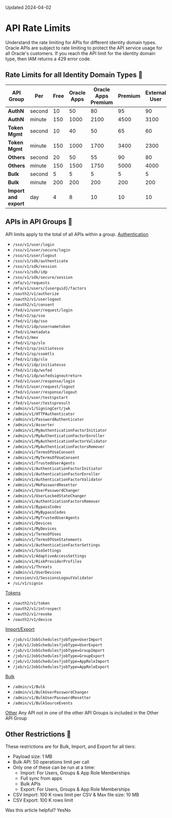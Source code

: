 Updated 2024-04-02
# API Rate Limits
Understand the rate limiting for APIs for different identity domain types.
Oracle APIs are subject to rate limiting to protect the API service usage for all Oracle's customers. If you reach the API limit for the identity domain type, then IAM returns a 429 error code.
## Rate Limits for all Identity Domain Types 🔗 
API Group | Per |  Free | Oracle Apps | Oracle Apps Premium | Premium | External User  
---|---|---|---|---|---|---  
**AuthN** | second | 10 | 50 | 80 | 95 | 90  
**AuthN** | minute | 150 | 1000 | 2100 | 4500 | 3100  
**Token Mgmt** | second | 10 | 40 | 50 | 65 | 60  
**Token Mgmt** | minute | 150 | 1000 | 1700 | 3400 | 2300  
**Others** | second | 20 | 50 | 55 | 90 | 80  
**Others** | minute | 150 | 1500 | 1750 | 5000 | 4000  
**Bulk** | second | 5 | 5 | 5 | 5 | 5  
**Bulk** | minute | 200 | 200 | 200 | 200 | 200  
**Import and export** | day | 4 | 8 | 10 | 10 | 10  
## APIs in API Groups 🔗 
API limits apply to the total of all APIs within a group.
[Authentication](https://docs.oracle.com/en-us/iaas/Content/Identity/sku/api-rate-limiting.htm)
  * `/sso/v1/user/login`
  * `/sso/v1/user/secure/login`
  * `/sso/v1/user/logout`
  * `/sso/v1/sdk/authenticate`
  * `/sso/v1/sdk/session`
  * `/sso/v1/sdk/idp`
  * `/sso/v1/sdk/secure/session`
  * `/mfa/v1/requests`
  * `/mfa/v1/users/{userguid}/factors`
  * `/oauth2/v1/authorize`
  * `/oauth2/v1/userlogout`
  * `/oauth2/v1/consent`
  * `/fed/v1/user/request/login`
  * `/fed/v1/sp/sso`
  * `/fed/v1/idp/sso`
  * `/fed/v1/idp/usernametoken`
  * `/fed/v1/metadata`
  * `/fed/v1/mex`
  * `/fed/v1/sp/slo`
  * `/fed/v1/sp/initiatesso`
  * `/fed/v1/sp/ssomtls`
  * `/fed/v1/idp/slo`
  * `/fed/v1/idp/initiatesso`
  * `/fed/v1/idp/wsfed`
  * `/fed/v1/idp/wsfedsignoutreturn`
  * `/fed/v1/user/response/login`
  * `/fed/v1/user/request/logout`
  * `/fed/v1/user/response/logout`
  * `/fed/v1/user/testspstart`
  * `/fed/v1/user/testspresult`
  * `/admin/v1/SigningCert/jwk`
  * `/admin/v1/HTTPAuthenticator`
  * `/admin/v1/PasswordAuthenticator`
  * `/admin/v1/Asserter`
  * `/admin/v1/MyAuthenticationFactorInitiator`
  * `/admin/v1/MyAuthenticationFactorEnroller`
  * `/admin/v1/MyAuthenticationFactorValidator`
  * `/admin/v1/MyAuthenticationFactorsRemover`
  * `/admin/v1/TermsOfUseConsent`
  * `/admin/v1/MyTermsOfUseConsent`
  * `/admin/v1/TrustedUserAgents`
  * `/admin/v1/AuthenticationFactorInitiator`
  * `/admin/v1/AuthenticationFactorEnroller`
  * `/admin/v1/AuthenticationFactorValidator`
  * `/admin/v1/MePasswordResetter`
  * `/admin/v1/UserPasswordChanger`
  * `/admin/v1/UserLockedStateChanger`
  * `/admin/v1/AuthenticationFactorsRemover`
  * `/admin/v1/BypassCodes`
  * `/admin/v1/MyBypassCodes`
  * `/admin/v1/MyTrustedUserAgents`
  * `/admin/v1/Devices`
  * `/admin/v1/MyDevices`
  * `/admin/v1/TermsOfUses`
  * `/admin/v1/TermsOfUseStatements`
  * `/admin/v1/AuthenticationFactorSettings`
  * `/admin/v1/SsoSettings`
  * `/admin/v1/AdaptiveAccessSettings`
  * `/admin/v1/RiskProviderProfiles`
  * `/admin/v1/Threats`
  * `/admin/v1/UserDevices`
  * `/session/v1/SessionsLogoutValidator`
  * `/ui/v1/signin`


[Tokens](https://docs.oracle.com/en-us/iaas/Content/Identity/sku/api-rate-limiting.htm)
  * `/oauth2/v1/token`
  * `/oauth2/v1/introspect`
  * `/oauth2/v1/revoke`
  * `/oauth2/v1/device`


[Import/Export](https://docs.oracle.com/en-us/iaas/Content/Identity/sku/api-rate-limiting.htm)
  * `/job/v1/JobSchedules?jobType=UserImport`
  * `/job/v1/JobSchedules?jobType=UserExport`
  * `/job/v1/JobSchedules?jobType=GroupImport`
  * `/job/v1/JobSchedules?jobType=GroupExport`
  * `/job/v1/JobSchedules?jobType=AppRoleImport`
  * `/job/v1/JobSchedules?jobType=AppRoleExport`


[Bulk](https://docs.oracle.com/en-us/iaas/Content/Identity/sku/api-rate-limiting.htm)
  * `/admin/v1/Bulk`
  * `/admin/v1/BulkUserPasswordChanger`
  * `/admin/v1/BulkUserPasswordResetter`
  * `/admin/v1/BulkSourceEvents`


[Other](https://docs.oracle.com/en-us/iaas/Content/Identity/sku/api-rate-limiting.htm)
Any API not in one of the other API Groups is included in the Other API Group
## Other Restrictions 🔗 
These restrictions are for Bulk, Import, and Export for all tiers:
  * Payload size: 1 MB
  * Bulk API: 50 operations limit per call
  * Only one of these can be run at a time: 
    * Import: For Users, Groups & App Role Memberships
    * Full sync from apps
    * Bulk APIs
    * Export: For Users, Groups & App Role Memberships
  * CSV Import: 100 K rows limit per CSV & Max file size: 10 MB
  * CSV Export: 100 K rows limit


Was this article helpful?
YesNo

